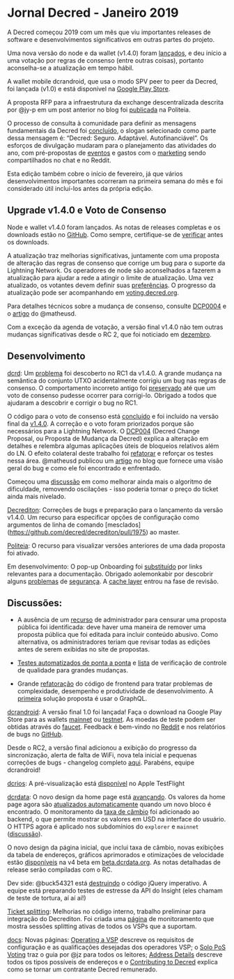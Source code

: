 # Jornal Decred - Janeiro 2019

A Decred começou 2019 com um mês que viu importantes releases de software e desenvolvimentos significativos em outras partes do projeto. 

Uma nova versão do node e da wallet (v1.4.0) foram [lançados](https://github.com/decred/decred-binaries/releases/tag/v1.4.0), e deu início a uma votação por regras de consenso (entre outras coisas), portanto aconselha-se a atualização em tempo hábil. 

A wallet mobile dcrandroid, que usa o modo SPV peer to peer da Decred, foi lançada (v1.0) e está disponível na [Google Play Store](https://play.google.com/store/apps/details?id=com.decred.dcrandroid.mainnet).

A proposta RFP para a infraestrutura da exchange descentralizada descrita por @jy-p em um post anterior no blog foi [publicada](https://proposals.decred.org/proposals/5431da8ff4eda8cdbf8f4f2e08566ffa573464b97ef6d6bae78e749f27800d3a) na Politeia.

O processo de consulta à comunidade para definir as mensagens fundamentais da Decred foi [concluído](https://pastebin.com/E5L6u2RV), o slogan selecionado como parte dessa mensagem é: “Decred: Seguro. Adaptável. Autofinanciável”. Os esforços de divulgação mudaram para o planejamento das atividades do ano, com pré-propostas de [eventos](https://www.reddit.com/r/decred/comments/anhh8n/proposal_to_get_events_spending_approved_via/) e gastos com o [marketing](https://www.reddit.com/r/decred/comments/aolr79/politeia_proposal_to_fund_marketing_ops_for_2019/) sendo compartilhados no chat e no Reddit.

Esta edição também cobre o início de fevereiro, já que vários desenvolvimentos importantes ocorreram na primeira semana do mês e foi considerado útil incluí-los antes da própria edição.

## Upgrade v1.4.0 e Voto de Consenso

Node e wallet v1.4.0 foram lançados. As notas de releases completas e os downloads estão no [GitHub](https://github.com/decred/decred-binaries/releases/tag/v1.4.0). Como sempre, certifique-se de [verificar](https://docs.decred.org/advanced/verifying-binaries/) antes os downloads. 

A atualização traz melhorias significativas, juntamente com uma proposta de alteração das regras de consenso que corrige um bug para o suporte da Lightning Network. Os operadores de node são aconselhados a fazerem a atualização para ajudar a rede a atingir o limite de atualização. Uma vez atualizado, os votantes devem definir suas [preferências](https://docs.decred.org/governance/how-to-vote/). O progresso da atualização pode ser acompanhando em [voting.decred.org](https://voting.decred.org/).

Para detalhes técnicos sobre a mudança de consenso, consulte [DCP0004](https://github.com/decred/dcps/blob/master/dcp-0004/dcp-0004.mediawiki) e o [artigo](https://matheusd.com/post/dcp0004-and-hardforks/) do @matheusd.

Com a exceção da agenda de votação, a versão final v1.4.0 não tem outras mudanças significativas desde o RC 2, que foi noticiado em [dezembro](https://xaur.github.io/decred-news/journal/201812.html).

## Desenvolvimento

[dcrd](https://github.com/decred/dcrd): Um [problema](https://github.com/decred/dcrd/issues/1568) foi descoberto no RC1 da v1.4.0. A grande mudança na semântica do conjunto UTXO acidentalmente corrigiu um bug nas regras de consenso. O comportamento incorreto antigo foi [preservado](https://github.com/decred/dcrd/pull/1570) até que um voto de consenso pudesse ocorrer para corrigi-lo. Obrigado a todos que ajudaram a descobrir e corrigir o bug no RC1. 

O código para o voto de consenso está [concluído](https://github.com/decred/dcrd/pull/1579) e foi incluído na versão final da [v1.4.0](https://github.com/decred/decred-binaries/releases/tag/v1.4.0).  A correção e o voto foram priorizados porque são necessários para a Lightning Network. O [DCP004](https://github.com/decred/dcps/blob/master/dcp-0004/dcp-0004.mediawiki) (Decred Change Proposal, ou Proposta de Mudança da Decred) explica a alteração em detalhes e relembra algumas aplicações úteis de bloqueios relativos além do LN. O efeito colateral deste trabalho foi [refatorar](https://github.com/decred/dcrd/pull/1583) e reforçar os testes nessa área. @matheusd publicou um [artigo](https://matheusd.com/post/dcp0004-and-hardforks/) no blog que fornece uma visão geral do bug e como ele foi encontrado e enfrentado.

Começou uma [discussão](https://github.com/decred/dcrd/issues/1593) em como melhorar ainda mais o algoritmo de dificuldade, removendo oscilações - isso poderia tornar o preço do ticket ainda mais nivelado. 

[Decrediton](https://github.com/decred/decrediton): Correções de bugs e preparação para o lançamento da versão v1.4.0. 
Um recurso para especificar opções de configuração como argumentos de linha de comando [mesclados] (https://github.com/decred/decrediton/pull/1975) ao master.

[Politeia](https://github.com/decred/politeia): O recurso para visualizar versões anteriores de uma dada proposta foi ativado.

Em desenvolvimento: O pop-up Onboarding foi [substituído](https://github.com/decred/politeiagui/pull/986) por links relevantes para a documentação. Obrigado aolemonkabir por descobrir alguns [problemas](https://github.com/decred/politeia/issues/650) de [segurança](https://github.com/decred/politeia/issues/647). A [cache layer](https://github.com/decred/politeia/pull/660) entrou na fase de revisão.

## Discussões:

* A ausência de um [recurso](https://github.com/decred/politeia/issues/662) de administrador para censurar uma proposta pública foi identificada: deve haver uma maneira de remover uma proposta pública que foi editada para incluir conteúdo abusivo. Como alternativa, os administradores teriam que revisar todas as edições antes de serem exibidas no site de propostas.

* [Testes automatizados de ponta a ponta](https://github.com/decred/politeiagui/issues/976) e [lista](https://github.com/decred/politeiagui/issues/977) de verificação de controle de qualidade para grandes mudanças.

* Grande [refatoração](https://github.com/decred/politeiagui/issues/990) do código de frontend para tratar problemas de complexidade, desempenho e produtividade de desenvolvimento. A [primeira](https://github.com/decred/politeiagui/issues/990#issuecomment-454535696) solução proposta é usar o GraphQL.

[dcrandroid](https://github.com/decred/dcrandroid): A versão final 1.0 foi lançada! Faça o download na Google Play Store para as wallets [mainnet](https://play.google.com/store/apps/details?id=com.decred.dcrandroid.mainnet) ou [testnet](https://play.google.com/store/apps/details?id=com.decred.dcrandroid.testnet). As moedas de teste podem ser obtidas através do [faucet](http://faucet.decred.org/). Feedback é bem-vindo no [Reddit](https://www.reddit.com/r/decred/comments/am7j40/decred_wallet_for_android_v10_released/) e nos relatórios de bugs no [GitHub](http://github.com/decred/dcrandroid/issues).

Desde o RC2, a versão final adicionou a exibição do progresso da sincronização, alerta de falta de WiFi, nova tela inicial e pequenas correções de bugs - changelog completo [aqui](https://github.com/decred/dcrandroid/compare/v1.0.0-rc2...v1.0.0-rc3). Parabéns, equipe dcrandroid!

[dcrios](https://github.com/raedahgroup/dcrios): A pré-visualização está [disponível](https://testflight.apple.com/join/dvq51tCh) no Apple TestFlight

[dcrdata](https://github.com/decred/dcrdata): O novo design da home page está [avançando](https://github.com/decred/dcrdata/pull/921). Os valores da home page agora são [atualizados automaticamente](https://github.com/decred/dcrdata/pull/961) quando um novo bloco é encontrado. O monitoramento da [taxa de câmbio](https://github.com/decred/dcrdata/pull/951) foi adicionado ao backend, o que permite mostrar os valores em USD na interface do usuário. O HTTPS agora é aplicado nos subdomínios do `explorer` e `mainnet` ([discussão](https://matrix.to/#/!MgQoetFiyjrHAywokv:decred.org/$154818146313660CWvZy:decred.org)).

O novo design da página inicial, que inclui taxa de câmbio, novas exibições da tabela de endereços, gráficos aprimorados e otimizações de velocidade estão [disponíveis](https://twitter.com/decredexplorer/status/1093182831487053825) na v4 beta em [beta.dcrdata.org](https://beta.dcrdata.org/). As notas detalhadas de release serão compiladas com o RC.

Dev side: @buck54321 está [destruindo](https://github.com/decred/dcrdata/pull/915) o código jQuery imperativo. A equipe está preparando testes de estresse da API do Insight (eles chamam de teste de tortura, aí aí aí!)

[Ticket splitting](https://github.com/matheusd/dcr-split-ticket-matcher): Melhorias no código interno, trabalho preliminar para integração do Decrediton. Foi criada uma [página](https://mainnet-split-tickets.matheusd.com/) de monitoramento que mostra sessões splitting ativas de todos os VSPs que a suportam.

[docs](https://github.com/decred/dcrdocs): Novas páginas: [Operating a VSP](https://docs.decred.org/advanced/operating-a-vsp/) descreve os requisitos de configuração e as qualificações desejadas dos operadores VSP; o [Solo PoS Voting](https://docs.decred.org/advanced/solo-proof-of-stake-voting/) traz o guia por @jz para todos os leitores; [Address Details](https://docs.decred.org/advanced/address-details/) descreve todos os tipos possíveis de endereços e o [Contributing to Decred](https://docs.decred.org/contributing/contributing-to-decred/) explica como se tornar um contratante Decred remunerado.
